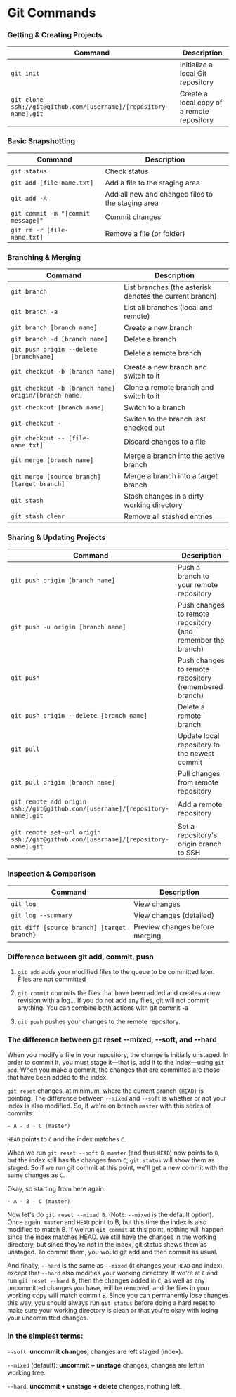 Git Commands
============


### Getting & Creating Projects

| Command | Description |
| ------- | ----------- |
| `git init` | Initialize a local Git repository |
| `git clone ssh://git@github.com/[username]/[repository-name].git` | Create a local copy of a remote repository |

### Basic Snapshotting

| Command | Description |
| ------- | ----------- |
| `git status` | Check status |
| `git add [file-name.txt]` | Add a file to the staging area |
| `git add -A` | Add all new and changed files to the staging area |
| `git commit -m "[commit message]"` | Commit changes |
| `git rm -r [file-name.txt]` | Remove a file (or folder) |

### Branching & Merging

| Command | Description |
| ------- | ----------- |
| `git branch` | List branches (the asterisk denotes the current branch) |
| `git branch -a` | List all branches (local and remote) |
| `git branch [branch name]` | Create a new branch |
| `git branch -d [branch name]` | Delete a branch |
| `git push origin --delete [branchName]` | Delete a remote branch |
| `git checkout -b [branch name]` | Create a new branch and switch to it |
| `git checkout -b [branch name] origin/[branch name]` | Clone a remote branch and switch to it |
| `git checkout [branch name]` | Switch to a branch |
| `git checkout -` | Switch to the branch last checked out |
| `git checkout -- [file-name.txt]` | Discard changes to a file |
| `git merge [branch name]` | Merge a branch into the active branch |
| `git merge [source branch] [target branch]` | Merge a branch into a target branch |
| `git stash` | Stash changes in a dirty working directory |
| `git stash clear` | Remove all stashed entries |

### Sharing & Updating Projects

| Command | Description |
| ------- | ----------- |
| `git push origin [branch name]` | Push a branch to your remote repository |
| `git push -u origin [branch name]` | Push changes to remote repository (and remember the branch) |
| `git push` | Push changes to remote repository (remembered branch) |
| `git push origin --delete [branch name]` | Delete a remote branch |
| `git pull` | Update local repository to the newest commit |
| `git pull origin [branch name]` | Pull changes from remote repository |
| `git remote add origin ssh://git@github.com/[username]/[repository-name].git` | Add a remote repository |
| `git remote set-url origin ssh://git@github.com/[username]/[repository-name].git` | Set a repository's origin branch to SSH |

### Inspection & Comparison

| Command | Description |
| ------- | ----------- |
| `git log` | View changes |
| `git log --summary` | View changes (detailed) |
| `git diff [source branch] [target branch}` | Preview changes before merging |


### Difference between git add, commit, push

1. `git add` adds your modified files to the queue to be committed later. Files are not committed


2. `git commit` commits the files that have been added and creates a new revision with a log... If you do not add any files, git will not commit anything. You can combine both actions with git commit -a


3. `git push` pushes your changes to the remote repository.


### The difference between git reset --mixed, --soft, and --hard

When you modify a file in your repository, the change is initially unstaged. In order to commit it, you must stage it—that is, add it to the index—using `git add`. When you make a commit, the changes that are committed are those that have been added to the index.

`git reset` changes, at minimum, where the current branch `(HEAD)` is pointing. The difference between `--mixed` and `--soft` is whether or not your index is also modified. So, if we're on branch `master` with this series of commits:

`- A - B - C (master)`

`HEAD` points to `C` and the index matches `C`.

When we run `git reset --soft B`, `master` (and thus `HEAD`) now points to `B`, but the index still has the changes from `C`; `git status` will show them as staged. So if we run git commit at this point, we'll get a new commit with the same changes as `C`.

Okay, so starting from here again:

`- A - B - C (master)`

Now let's do `git reset --mixed B`. (Note: `--mixed` is the default option). Once again, `master` and `HEAD` point to B, but this time the index is also modified to match B. If we run `git commit` at this point, nothing will happen since the index matches HEAD. We still have the changes in the working directory, but since they're not in the index, git status shows them as unstaged. To commit them, you would git add and then commit as usual.


And finally, `--hard` is the same as `--mixed` (it changes your `HEAD` and index), except that `--hard` also modifies your working directory. If we're at `C` and run `git reset --hard B`, then the changes added in `C`, as well as any uncommitted changes you have, will be removed, and the files in your working copy will match commit `B`. Since you can permanently lose changes this way, you should always run `git status` before doing a hard reset to make sure your working directory is clean or that you're okay with losing your uncommitted changes.

### In the simplest terms:

`--soft`: **uncommit changes**, changes are left staged (index).

`--mixed` (default): **uncommit + unstage** changes, changes are left in working tree.

`--hard`: **uncommit + unstage + delete** changes, nothing left.


